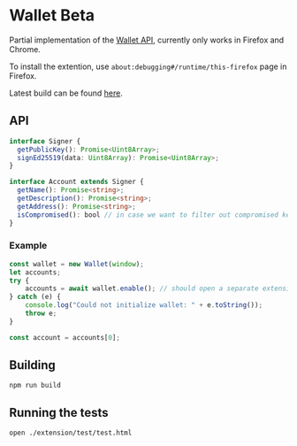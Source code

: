 # Wallet Beta

Partial implementation of the [Wallet API](https://github.com/orbs-network/orbs-client-sdk-javascript/issues/20), currently only works in Firefox and Chrome.

To install the extention, use `about:debugging#/runtime/this-firefox` page in Firefox.

Latest build can be found [here](https://orbs-network-releases.s3.amazonaws.com/wallet/beta/latest.tar.gz).

## API

```typescript
interface Signer {
  getPublicKey(): Promise<Uint8Array>;
  signEd25519(data: Uint8Array): Promise<Uint8Array>;
}

interface Account extends Signer {
  getName(): Promise<string>;
  getDescription(): Promise<string>;
  getAddress(): Promise<string>;
  isCompromised(): bool // in case we want to filter out compromised keys
}
```

### Example

```javascript
const wallet = new Wallet(window);
let accounts;
try {
    accounts = await wallet.enable(); // should open a separate extension window that asks for the password
} catch (e) {
    console.log("Could not initialize wallet: " + e.toString());
    throw e;
}

const account = accounts[0];
```

## Building

`npm run build`

## Running the tests

`open ./extension/test/test.html`
